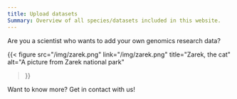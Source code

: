 ```yaml
---
title: Upload datasets
Summary: Overview of all species/datasets included in this website. 
---
```


Are you a scientist who wants to add your own genomics research data? 


{{< figure 
          src="/img/zarek.png" 
          link="/img/zarek.png" 
          title="Zarek, the cat" 
          alt="A picture from Zarek national park"
>}}



Want to know more? Get in contact with us! 
